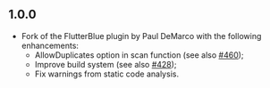 ## 1.0.0

* Fork of the FlutterBlue plugin by Paul DeMarco with the following enhancements:
  * AllowDuplicates option in scan function (see also [#460](https://github.com/pauldemarco/flutter_blue/pull/460));
  * Improve build system (see also [#428](https://github.com/pauldemarco/flutter_blue/pull/428));
  * Fix warnings from static code analysis.
